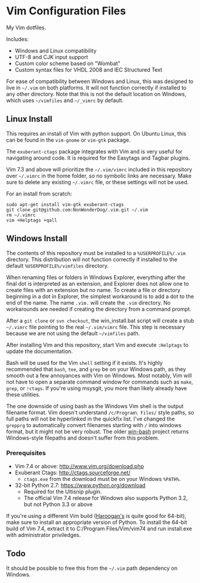 Vim Configuration Files
=======================
My Vim dotfiles.

Includes:
- Windows and Linux compatibility
- UTF-8 and CJK input support
- Custom color scheme based on "Wombat"
- Custom syntax files for VHDL 2008 and IEC Structured Text

For ease of compatibility between Windows and Linux, this was designed to live 
in `~/.vim` on both platforms.  It will not function correctly if installed to 
any other directory.  Note that this is not the default location on Windows, 
which uses `~/vimfiles` and `~/_vimrc` by default.

Linux Install
-------------
This requires an install of Vim with python support. On Ubuntu Linux, this can 
be found in the `vim-gnome` or `vim-gtk` package.

The `exuberant-ctags` package integrates with Vim and is very useful for 
navigating around code.  It is required for the Easytags and Tagbar plugins.  

Vim 7.3 and above will prioritize the `~/.vim/vimrc` included in this 
repository over `~/.vimrc` in the home folder, so no symbolic links are 
necessary. Make sure to delete any existing `~/.vimrc` file, or these settings 
will not be used.

For an install from scratch:

	sudo apt-get install vim-gtk exuberant-ctags
	git clone git@github.com:NonWonderDog/.vim.git ~/.vim
	rm ~/.vimrc
	vim +Helptags +qall

Windows Install
---------------
The contents of this repository must be installed to a `%USERPROFILE%/.vim` 
directory.  This distribution will not function correctly if installed to the 
default `%USERPROFILE%/vimfiles` directory.

When renaming files or folders in Windows Explorer, everything after the final 
dot is interpreted as an extension, and Explorer does not allow one to create 
files with an extension but no name.  To create a file or directory beginning 
in a dot in Explorer, the simplest workaround is to add a dot to the end of the 
name.  The name `.vim.` will create the `.vim` directory.  No workarounds are 
needed if creating the directory from a command prompt.

After a `git clone` or `svn checkout`, the win\_install.bat script will create 
a stub `~/.vimrc` file pointing to the real `~/.vim/vimrc` file.  This step is 
necessary because we are not using the default `~/vimfiles` path.

After installing Vim and this repository, start Vim and execute `:Helptags` to 
update the documentation.

Bash will be used for the Vim `shell` setting if it exists.  It's highly 
recommended that `bash`, `tee`, and `grep` be on your Windows path, as they 
smooth out a few annoyances with Vim on Windows.  Most notably, Vim will not 
have to open a separate command window for commands such as `make`, `grep`, or 
`!ctags`.  If you're using msysgit, you more than likely already have these 
utilities.

The one downside of using bash as the Windows Vim shell is the output filename 
format.  Vim doesn't understand `/c/Program\ Files/` style paths, so full paths 
will not be hyperlinked in the quickfix list.  I've changed the `grepprg` to 
automatically convert filenames starting with `/` into windows format, but it 
might not be very robust.  The older 
[win-bash](http://win-bash.sourceforge.net/) project returns Windows-style 
filepaths and doesn't suffer from this problem. 

### Prerequisites
- Vim 7.4 or above: <http://www.vim.org/download.php>
- Exuberant Ctags: <http://ctags.sourceforge.net/>
	- `ctags.exe` from the download must be on your Windows `%PATH%`.
- 32-bit Python 2.7: <https://www.python.org/download>
	- Required for the Ultisnip plugin.
	- The official Vim 7.4 release for Windows also supports Python 3.2, but
	  not Python 3.3 or above

If you're using a different Vim build 
([Haroogan's](https://bitbucket.org/Haroogan/vim-for-windows/src) is quite good 
for 64-bit), make sure to install an appropriate version of Python.  To install 
the 64-bit build of Vim 7.4, extract it to C:/Program Files/Vim/vim74 and run 
install.exe with administrator priviledges.

Todo
----
It should be possible to free this from the `~/.vim` path dependency on 
Windows.
